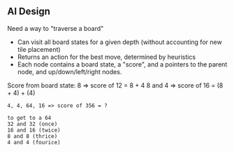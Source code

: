 ## AI Design
Need a way to "traverse a board"
* Can visit all board states for a given depth (without accounting for new tile placement)
* Returns an action for the best move, determined by heuristics
* Each node contains a board state, a "score", and a pointers to the parent node, and up/down/left/right nodes.



Score from board state:
    8 => score of 12 = 8 + 4
    8 and 4 => score of 16 = (8 + 4) + (4)

    4, 4, 64, 16 => score of 356 = ? 

    to get to a 64
    32 and 32 (once)
    16 and 16 (twice)
    8 and 8 (thrice)
    4 and 4 (fourice)

